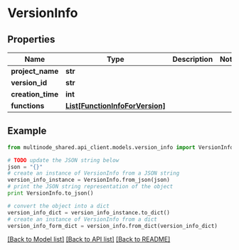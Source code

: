# VersionInfo


## Properties
Name | Type | Description | Notes
------------ | ------------- | ------------- | -------------
**project_name** | **str** |  | 
**version_id** | **str** |  | 
**creation_time** | **int** |  | 
**functions** | [**List[FunctionInfoForVersion]**](FunctionInfoForVersion.md) |  | 

## Example

```python
from multinode_shared.api_client.models.version_info import VersionInfo

# TODO update the JSON string below
json = "{}"
# create an instance of VersionInfo from a JSON string
version_info_instance = VersionInfo.from_json(json)
# print the JSON string representation of the object
print VersionInfo.to_json()

# convert the object into a dict
version_info_dict = version_info_instance.to_dict()
# create an instance of VersionInfo from a dict
version_info_form_dict = version_info.from_dict(version_info_dict)
```
[[Back to Model list]](../README.md#documentation-for-models) [[Back to API list]](../README.md#documentation-for-api-endpoints) [[Back to README]](../README.md)



